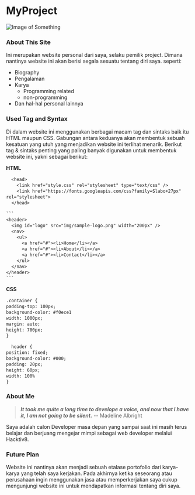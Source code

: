 # MyProject
![Image of Something](https://i.redd.it/876fkxscxlzy.jpg)


### About This Site

Ini merupakan website personal dari saya, selaku pemilik project. Dimana nantinya website ini akan berisi segala sesuatu tentang diri saya. seperti:
- Biography
- Pengalaman
- Karya
  - Programming related
  - non-programming
- Dan hal-hal personal lainnya


### Used Tag and Syntax

Di dalam website ini menggunakan berbagai macam tag dan sintaks baik itu HTML maupun CSS. Gabungan antara keduanya akan membentuk sebuah kesatuan yang utuh yang menjadikan website ini terlihat menarik. Berikut tag & sintaks penting yang paling banyak digunakan untuk membentuk website ini, yakni sebagai berikut:

**HTML**
```
  <head>
    <link href="style.css" rel="stylesheet" type="text/css" />
    <link href="https://fonts.googleapis.com/css?family=Slabo+27px" rel="stylesheet">
  </head>
  ```

    ```
    <header>
      <img id="logo" src="img/sample-logo.png" width="200px" />
      <nav>
        <ul>
          <a href="#"><li>Home</li></a>
          <a href="#"><li>About</li></a>
          <a href="#"><li>Contact</li></a>
        </ul>
      </nav>
    </header>
    ```
  **CSS**

  ```
  .container {
  padding-top: 100px;
  background-color: #f0ece1
  width: 1000px;
  margin: auto;
  height: 700px;
  }
  ```

  ```
    header {
  position: fixed;
  background-color: #000;
  padding: 20px;
  height: 60px;
  width: 100%
  }
  ```


  ### About Me

  > ***It took me quite a long time to develope a voice, and now that I have it, I am not going to be silent.*** -- Madeline Albright

  Saya adalah calon Developer masa depan yang sampai saat ini masih terus belajar dan berjuang mengejar mimpi sebagai web developer melalui Hacktiv8.

  ### Future Plan
  Website ini nantinya akan menjadi sebuah etalase portofolio dari karya-karya yang telah saya kerjakan. Pada akhirnya ketika seseorang atau perusahaan ingin menggunakan jasa atau memperkerjakan saya cukup mengunjungi website ini untuk mendapatkan informasi tentang diri saya.
